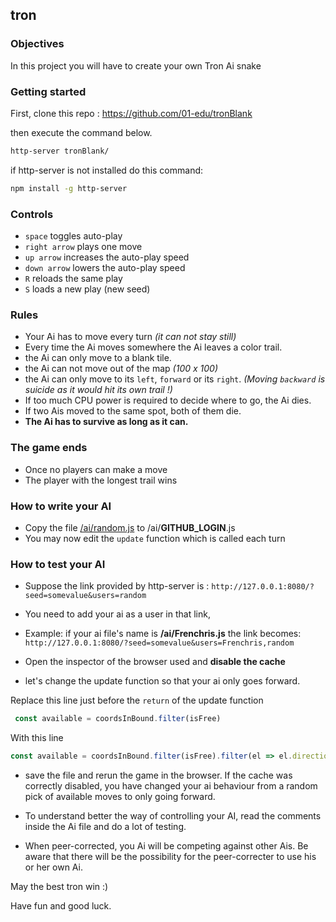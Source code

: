 ## tron

### Objectives

In this project you will have to create your own Tron Ai snake

### Getting started

First, clone this repo : https://github.com/01-edu/tronBlank

then execute the command below.

```sh
http-server tronBlank/
```

if http-server is not installed do this command:

```sh
npm install -g http-server
```

### Controls

- `space` toggles auto-play
- `right arrow` plays one move
- `up arrow` increases the auto-play speed
- `down arrow` lowers the auto-play speed
- `R` reloads the same play
- `S` loads a new play (new seed)

### Rules

- Your Ai has to move every turn *(it can not stay still)*
- Every time the Ai moves somewhere the Ai leaves a color trail.
- the Ai can only move to a blank tile.
- the Ai can not move out of the map *(100 x 100)*
- the Ai can only move to its `left`, `forward` or its `right`.
  *(Moving `backward` is suicide as it would hit its own trail !)*
- If too much CPU power is required to decide where to go, the Ai dies.
- If two Ais moved to the same spot, both of them die.
- **The Ai has to survive as long as it can.**

### The game ends

- Once no players can make a move
- The player with the longest trail wins

### How to write your AI

- Copy the file [/ai/random.js](https://github.com/01-edu/tronBlank/blob/master/ai/random.js) to /ai/**GITHUB_LOGIN**.js
- You may now edit the `update` function which is called each turn

### How to test your AI

- Suppose the link provided by http-server is : `http://127.0.0.1:8080/?seed=somevalue&users=random`
- You need to add your ai as a user in that link,
- Example: if your ai file's name is **/ai/Frenchris.js**
the link becomes:
`http://127.0.0.1:8080/?seed=somevalue&users=Frenchris,random`

- Open the inspector of the browser used and **disable the cache**

- let's change the update function so that your ai only goes forward.

Replace this line just before the `return` of the update function

```js
 const available = coordsInBound.filter(isFree)
 ```

With this line

```js
const available = coordsInBound.filter(isFree).filter(el => el.direction === 0)
```

- save the file and rerun the game in the browser. If the cache was correctly disabled,
you have changed your ai behaviour from a random pick of available moves to only going
forward.

- To understand better the way of controlling your AI, read the comments inside the Ai file and do a lot of testing.

- When peer-corrected, you Ai will be competing against other Ais.
Be aware that there will be the possibility for the peer-correcter to use his or her own Ai.

May the best tron win :)

Have fun and good luck.
